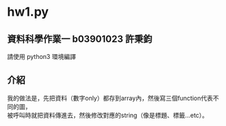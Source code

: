 # hw1.py

## 資料科學作業一 b03901023 許秉鈞  
請使用 python3 環境編譯

## 介紹
我的做法是，先把資料（數字only）都存到array內，然後寫三個function代表不同的圖，  
被呼叫時就把資料傳進去，然後修改對應的string（像是標題、標籤...etc）。